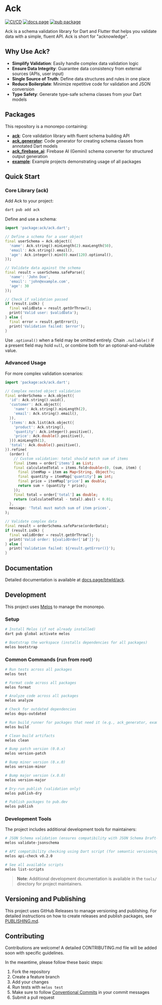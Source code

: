 # Ack

[![CI/CD](https://github.com/btwld/ack/actions/workflows/ci.yml/badge.svg)](https://github.com/btwld/ack/actions/workflows/ci.yml)
[![docs.page](https://img.shields.io/badge/docs.page-documentation-blue)](https://docs.page/btwld/ack)
[![pub package](https://img.shields.io/pub/v/ack.svg)](https://pub.dev/packages/ack)

Ack is a schema validation library for Dart and Flutter that helps you validate data with a simple, fluent API. Ack is short for "acknowledge".

## Why Use Ack?

- **Simplify Validation**: Easily handle complex data validation logic
- **Ensure Data Integrity**: Guarantee data consistency from external sources (APIs, user input)
- **Single Source of Truth**: Define data structures and rules in one place
- **Reduce Boilerplate**: Minimize repetitive code for validation and JSON conversion
- **Type Safety**: Generate type-safe schema classes from your Dart models

## Packages

This repository is a monorepo containing:

- **[ack](./packages/ack)**: Core validation library with fluent schema building API
- **[ack_generator](./packages/ack_generator)**: Code generator for creating schema classes from annotated Dart models
- **[ack_firebase_ai](./packages/ack_firebase_ai)**: Firebase AI (Gemini) schema converter for structured output generation
- **[example](./example)**: Example projects demonstrating usage of all packages

## Quick Start

### Core Library (ack)

Add Ack to your project:

```bash
dart pub add ack
```

Define and use a schema:

```dart
import 'package:ack/ack.dart';

// Define a schema for a user object
final userSchema = Ack.object({
  'name': Ack.string().minLength(2).maxLength(50),
  'email': Ack.string().email(),
  'age': Ack.integer().min(0).max(120).optional(),
});

// Validate data against the schema
final result = userSchema.safeParse({
  'name': 'John Doe',
  'email': 'john@example.com',
  'age': 30
});

// Check if validation passed
if (result.isOk) {
  final validData = result.getOrThrow();
  print('Valid user: $validData');
} else {
  final error = result.getError();
  print('Validation failed: $error');
}
```

Use `.optional()` when a field may be omitted entirely. Chain `.nullable()` if a present field may hold `null`, or combine both for an optional-and-nullable value.

### Advanced Usage

For more complex validation scenarios:

```dart
import 'package:ack/ack.dart';

// Complex nested object validation
final orderSchema = Ack.object({
  'id': Ack.string().uuid(),
  'customer': Ack.object({
    'name': Ack.string().minLength(2),
    'email': Ack.string().email(),
  }),
  'items': Ack.list(Ack.object({
    'product': Ack.string(),
    'quantity': Ack.integer().positive(),
    'price': Ack.double().positive(),
  })).minLength(1),
  'total': Ack.double().positive(),
}).refine(
  (order) {
    // Custom validation: total should match sum of items
    final items = order['items'] as List;
    final calculatedTotal = items.fold<double>(0, (sum, item) {
      final itemMap = item as Map<String, Object?>;
      final quantity = itemMap['quantity'] as int;
      final price = itemMap['price'] as double;
      return sum + (quantity * price);
    });
    final total = order['total'] as double;
    return (calculatedTotal - total).abs() < 0.01;
  },
  message: 'Total must match sum of item prices',
);

// Validate complex data
final result = orderSchema.safeParse(orderData);
if (result.isOk) {
  final validOrder = result.getOrThrow();
  print('Valid order: ${validOrder['id']}');
} else {
  print('Validation failed: ${result.getError()}');
}
```

## Documentation

Detailed documentation is available at [docs.page/btwld/ack](https://docs.page/btwld/ack).

## Development

This project uses [Melos](https://github.com/invertase/melos) to manage the monorepo.

### Setup

```bash
# Install Melos (if not already installed)
dart pub global activate melos

# Bootstrap the workspace (installs dependencies for all packages)
melos bootstrap
```

### Common Commands (run from root)

```bash
# Run tests across all packages
melos test

# Format code across all packages
melos format

# Analyze code across all packages
melos analyze

# Check for outdated dependencies
melos deps-outdated

# Run build_runner for packages that need it (e.g., ack_generator, example)
melos build

# Clean build artifacts
melos clean

# Bump patch version (0.0.x)
melos version-patch

# Bump minor version (0.x.0)
melos version-minor

# Bump major version (x.0.0)
melos version-major

# Dry-run publish (validation only)
melos publish-dry

# Publish packages to pub.dev
melos publish
```

### Development Tools

The project includes additional development tools for maintainers:

```bash
# JSON Schema validation (ensures compatibility with JSON Schema Draft-7)
melos validate-jsonschema

# API compatibility checking using Dart script (for semantic versioning)
melos api-check v0.2.0

# See all available scripts
melos list-scripts
```

> **Note**: Additional development documentation is available in the `tools/` directory for project maintainers.

## Versioning and Publishing

This project uses GitHub Releases to manage versioning and publishing. For detailed instructions on how to create releases and publish packages, see [PUBLISHING.md](./PUBLISHING.md).

## Contributing

Contributions are welcome! A detailed CONTRIBUTING.md file will be added soon with specific guidelines.

In the meantime, please follow these basic steps:
1. Fork the repository
2. Create a feature branch
3. Add your changes
4. Run tests with `melos test`
5. Make sure to follow [Conventional Commits](https://www.conventionalcommits.org/) in your commit messages
6. Submit a pull request
